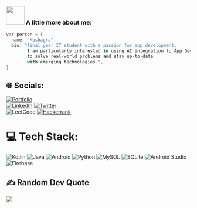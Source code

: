 ### <img src="https://media.giphy.com/media/VgCDAzcKvsR6OM0uWg/giphy.gif" width="50"> A little more about me:

```dart
var person = {
  name: "Kushagra",
  bio: "final year IT student with a passion for app development, 
        I am particularly interested in using AI integration to App Development 
        to solve real-world problems and stay up-to-date 
        with emerging technologies.",
}
```
## 🌐 Socials:
[![Portfolio](https://img.shields.io/badge/Portfolio-%23000000.svg?style=for-the-badge&logo=firefox&logoColor=#FF7139)]() <br>
[![LinkedIn](https://img.shields.io/badge/linkedin-%230077B5.svg?style=for-the-badge&logo=linkedin&logoColor=white)](https://www.linkedin.com/in/kushagra-tiwari-9706262ba/) 
[![Twitter](https://img.shields.io/badge/Twitter-%231DA1F2.svg?style=for-the-badge&logo=Twitter&logoColor=white)](https://x.com/AlgoArchitect3) <br>
![LeetCode](https://img.shields.io/badge/LeetCode-000000?style=for-the-badge&logo=LeetCode&logoColor=#d16c06)
[![Hackerrank](https://img.shields.io/badge/-Hackerrank-2EC866?style=for-the-badge&logo=HackerRank&logoColor=white)](https://www.hackerrank.com/profile/kushagratiwari31) 
# 💻 Tech Stack:

![Kotlin](https://img.shields.io/badge/kotlin-%237F52FF.svg?style=for-the-badge&logo=kotlin&logoColor=white)
![Java](https://img.shields.io/badge/java-%23ED8B00.svg?style=for-the-badge&logo=openjdk&logoColor=white)
![Android](https://img.shields.io/badge/Android-3DDC84?style=for-the-badge&logo=android&logoColor=white)
![Python](https://img.shields.io/badge/python-3670A0?style=for-the-badge&logo=python&logoColor=ffdd54) 
![MySQL](https://img.shields.io/badge/mysql-4479A1.svg?style=for-the-badge&logo=mysql&logoColor=white)
![SQLite](https://img.shields.io/badge/sqlite-%2307405e.svg?style=for-the-badge&logo=sqlite&logoColor=white)
![Android Studio](https://img.shields.io/badge/android%20studio-346ac1?style=for-the-badge&logo=android%20studio&logoColor=white)
![Firebase](https://img.shields.io/badge/firebase-%23039BE5.svg?style=for-the-badge&logo=firebase) 
## ✍️ Random Dev Quote
![](https://quotes-github-readme.vercel.app/api?type=horizontal&theme=dark)



<!-- Proudly created with GPRM ( https://gprm.itsvg.in ) -->

